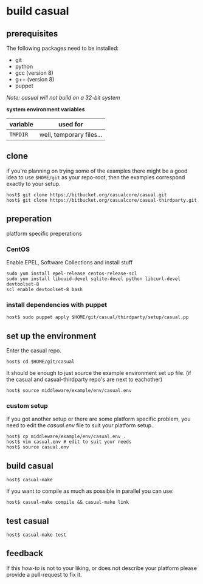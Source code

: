 
# build casual

## prerequisites

The following packages need to be installed:

 * git
 * python
 * gcc (version 8)
 * g++ (version 8)
 * puppet

*Note: casual will not build on a 32-bit system*

**system environment variables**

variable        | used for
----------------|------------------------------
`TMPDIR`        | well, temporary files...


## clone

if you're planning on trying some of the examples there might be a good idea to use `$HOME/git` as your repo-root, then 
the examples correspond exactly to your setup.

``` shell
host$ git clone https://bitbucket.org/casualcore/casual.git
host$ git clone https://bitbucket.org/casualcore/casual-thirdparty.git
```



## preperation

platform specific preperations


### CentOS

Enable EPEL, Software Collections and install stuff

``` shell
sudo yum install epel-release centos-release-scl
sudo yum install libuuid-devel sqlite-devel python libcurl-devel devtoolset-8
scl enable devtoolset-8 bash
```

### install dependencies with puppet

``` shell
host$ sudo puppet apply $HOME/git/casual/thirdparty/setup/casual.pp
```

## set up the environment

Enter the casual repo.

```shell
host$ cd $HOME/git/casual
```

It should be enough to just source the example environment set up file.
(if the casual and casual-thirdparty repo's are next to eachother)

```shell
host$ source middleware/example/env/casual.env
```

### custom setup 

If you got another setup or there are some platform specific problem, you need
to edit the _casual.env_ file to suit your platform setup.

```shell
host$ cp middleware/example/env/casual.env .
host$ vim casual.env # edit to suit your needs
host$ source casual.env
```


## build casual
     
```shell
host$ casual-make
```
     
If you want to compile as much as possible in parallel you can use:

```shell
host$ casual-make compile && casual-make link
```

## test casual

```shell
host$ casual-make test
```

## feedback

If this _how-to_ is not to your liking, or does not describe your platform
please provide a pull-request to fix it.
